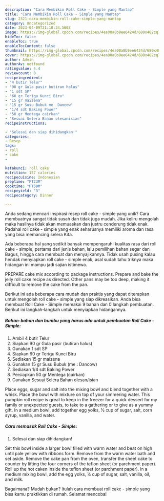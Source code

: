 ```yaml
---
description: "Cara Membikin Roll Cake - Simple yang Mantap"
title: "Cara Membikin Roll Cake - Simple yang Mantap"
slug: 2321-cara-membikin-roll-cake-simple-yang-mantap
category: Uncategorized
date: 2023-04-09T21:10:34.560Z
image: https://img-global.cpcdn.com/recipes/4ea00a8b9ee6424d/680x482cq70/roll-cake-simple-foto-resep-utama.jpg
hideToc: false
enableToc: true
enableTocContent: false
thumbnail: https://img-global.cpcdn.com/recipes/4ea00a8b9ee6424d/680x482cq70/roll-cake-simple-foto-resep-utama.jpg
cover: https://img-global.cpcdn.com/recipes/4ea00a8b9ee6424d/680x482cq70/roll-cake-simple-foto-resep-utama.jpg
author: Admin
authorAv: notfound
ratingvalue: 4.4
reviewcount: 8
recipeingredient:
- "4 butir Telur"
- "90 gr Gula pasir butiran halus"
- "1 sdt SP"
- "60 gr Terigu Kunci Biru"
- "15 gr maizena"
- "15 gr Susu Bubuk me  Dancow"
- "1/4 sdt Baking Power"
- "50 gr Mentega cairkan"
- "Sesuai Selera Bahan olesanisian"
recipeinstructions:

- "Selesai dan siap dihidangkan!"
categories:
- Resep
tags:
- roll
- cake
- 

katakunci: roll cake  
nutrition: 157 calories
recipecuisine: Indonesian
preptime: "PT23M"
cooktime: "PT59M"
recipeyield: "3"
recipecategory: Dinner

---
```





Anda sedang mencari inspirasi resep roll cake - simple yang unik? Cara membuatnya sangat tidak susah dan tidak juga mudah. Jika keliru mengolah maka hasilnya tidak akan memuaskan dan justru cenderung tidak enak. Padahal roll cake - simple yang enak seharusnya memiliki aroma dan rasa yang bisa memancing selera Kita.





Ada beberapa hal yang sedikit banyak mempengaruhi kualitas rasa dari roll cake - simple, pertama dari jenis bahan, lalu pemilihan bahan segar dan Bagus, hingga cara membuat dan menyajikannya. Tidak usah pusing kalau hendak menyiapkan roll cake - simple enak,      asal sudah tahu triknya maka hidangan ini mampu jadi sajian istimewa.














PREPARE cake mix according to package instructions. Prepare and bake the jelly roll cake recipe as directed. Other pans may be too deep, making it difficult to remove the cake from the pan.






Berikut ini ada beberapa cara mudah dan praktis yang dapat diterapkan untuk mengolah roll cake - simple yang siap dikreasikan. Anda bisa membuat Roll Cake - Simple memakai 9 bahan dan 0 langkah pembuatan. Berikut ini langkah-langkah untuk menyiapkan hidangannya.

<!--inarticleads1-->

##### Bahan-bahan dan bumbu yang harus ada untuk pembuatan Roll Cake - Simple:

1. Ambil 4 butir Telur
1. Siapkan 90 gr Gula pasir (butiran halus)
1. Gunakan 1 sdt SP
1. Siapkan 60 gr Terigu Kunci Biru
1. Sediakan 15 gr maizena
1. Gunakan 15 gr Susu Bubuk (me : Dancow)
1. Sediakan 1/4 sdt Baking Power
1. Persiapkan 50 gr Mentega (cairkan)
1. Gunakan Sesuai Selera Bahan olesan/isian


Place eggs, sugar and salt into the mixing bowl and blend together with a whisk. Place the bowl with mixture on top of your simmering water. This pumpkin roll recipe is great to keep in the freezer for a quick dessert for my family or unexpected guests, to take to a gathering or to give as a yummy gift. In a medium bowl, add together egg yolks, ½ cup of sugar, salt, corn syrup, vanilla, and water. 

<!--inarticleads2-->

##### Cara memasak Roll Cake - Simple:


1. Selesai dan siap dihidangkan!

Set this bowl inside a larger bowl filled with warm water and beat on high until pale yellow with ribbons form. Remove from the warm water bath and set aside. Remove the cake pan from the oven, transfer the sheet cake to counter by lifting the four corners of the teflon sheet (or parchment paper). Roll up the hot caken inside the teflon sheet (or parchment paper). In a medium mixing bowl, add the egg yolks, ¼ cup of sugar, salt, vanilla, oil, and milk. 

Bagaimana? Mudah bukan? Itulah cara membuat roll cake - simple yang bisa kamu praktikkan di rumah. Selamat mencoba!
